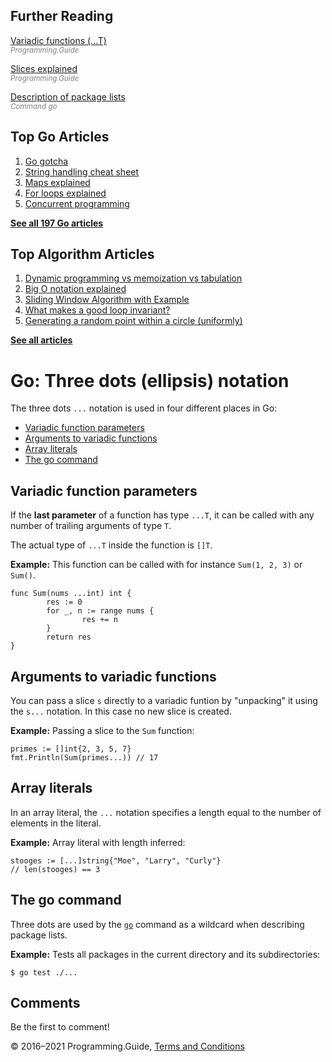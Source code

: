 <span class="underline"></span>

<span class="underline"></span>

## Further Reading

[Variadic functions (...T)](variadic-function.html)  
<span style="color: grey; font-style: italic; font-size: smaller">Programming.Guide</span>

[Slices explained](slices-explained.html)  
<span style="color: grey; font-style: italic; font-size: smaller">Programming.Guide</span>

[Description of package lists](https://golang.org/cmd/go/#hdr-Description_of_package_lists)  
<span style="color: grey; font-style: italic; font-size: smaller">Command go</span>

## Top Go Articles

1.  [Go gotcha](go-gotcha.html)
2.  [String handling cheat sheet](string-functions-reference-cheat-sheet.html)
3.  [Maps explained](maps-explained.html)
4.  [For loops explained](for-loop.html)
5.  [Concurrent programming](go-concurrency-tutorial.html)

[**See all 197 Go articles**](index.html)

<span class="underline"></span>

## Top Algorithm Articles

1.  [Dynamic programming vs memoization vs tabulation](../dynamic-programming-vs-memoization-vs-tabulation.html)
2.  [Big O notation explained](../big-o-notation-explained.html)
3.  [Sliding Window Algorithm with Example](../sliding-window-example.html)
4.  [What makes a good loop invariant?](../what-makes-a-good-loop-invariant.html)
5.  [Generating a random point within a circle (uniformly)](../random-point-within-circle.html)

[**See all articles**](../index.html)

# Go: Three dots (ellipsis) notation

The three dots `...` notation is used in four different places in Go:

- [Variadic function parameters](three-dots-ellipsis.html#variadic-function-parameters)
- [Arguments to variadic functions](three-dots-ellipsis.html#arguments-to-variadic-functions)
- [Array literals](three-dots-ellipsis.html#array-literals)
- [The go command](three-dots-ellipsis.html#the-go-command)

## Variadic function parameters

If the **last parameter** of a function has type `...T`, it can be called with any number of trailing arguments of type `T`.

The actual type of `...T` inside the function is `[]T`.

**Example:** This function can be called with for instance `Sum(1, 2, 3)` or `Sum()`.

    func Sum(nums ...int) int {
            res := 0
            for _, n := range nums {
                    res += n
            }
            return res
    }

## Arguments to variadic functions

You can pass a slice `s` directly to a variadic funtion by "unpacking" it using the `s...` notation. In this case no new slice is created.

**Example:** Passing a slice to the `Sum` function:

    primes := []int{2, 3, 5, 7}
    fmt.Println(Sum(primes...)) // 17

## Array literals

In an array literal, the `...` notation specifies a length equal to the number of elements in the literal.

**Example:** Array literal with length inferred:

    stooges := [...]string{"Moe", "Larry", "Curly"}
    // len(stooges) == 3

## The go command

Three dots are used by the [`go`](https://golang.org/cmd/go/) command as a wildcard when describing package lists.

**Example:** Tests all packages in the current directory and its subdirectories:

    $ go test ./...

## Comments

Be the first to comment!

© 2016–2021 Programming.Guide, [Terms and Conditions](../terms-and-conditions.html)
